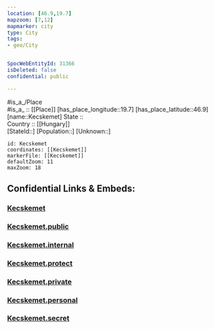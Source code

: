 ```yaml
---
location: [46.9,19.7] 
mapzoom: [7,12] 
mapmarker: city 
type: City
tags:
- geo/City


SpocWebEntityId: 31366
isDeleted: false
confidential: public

---
```

#is_a_/Place  
#is_a_ :: [[Place]] 
[has_place_longitude::19.7] 
[has_place_latitude::46.9] 
[name::Kecskemet] 
State ::  
Country :: [[Hungary]]  
[StateId::] 
[Population::] 
[Unknown::] 


```leaflet
id: Kecskemet
coordinates: [[Kecskemet]] 
markerFile: [[Kecskemet]] 
defaultZoom: 11 
maxZoom: 18
```


## Confidential Links & Embeds: 

### [Kecskemet](/_Standards/Earth/Continent/Europe/Europe~East/Hungary/Counties~Hungary/Bács-Kiskun/counties~Bács-Kiskun/Kecskemét/City/Kecskemet.md) 

### [Kecskemet.public](/_public/Earth/Continent/Europe/Europe~East/Hungary/Counties~Hungary/Bács-Kiskun/counties~Bács-Kiskun/Kecskemét/City/Kecskemet.public.md) 

### [Kecskemet.internal](/_internal/Earth/Continent/Europe/Europe~East/Hungary/Counties~Hungary/Bács-Kiskun/counties~Bács-Kiskun/Kecskemét/City/Kecskemet.internal.md) 

### [Kecskemet.protect](/_protect/Earth/Continent/Europe/Europe~East/Hungary/Counties~Hungary/Bács-Kiskun/counties~Bács-Kiskun/Kecskemét/City/Kecskemet.protect.md) 

### [Kecskemet.private](/_private/Earth/Continent/Europe/Europe~East/Hungary/Counties~Hungary/Bács-Kiskun/counties~Bács-Kiskun/Kecskemét/City/Kecskemet.private.md) 

### [Kecskemet.personal](/_personal/Earth/Continent/Europe/Europe~East/Hungary/Counties~Hungary/Bács-Kiskun/counties~Bács-Kiskun/Kecskemét/City/Kecskemet.personal.md) 

### [Kecskemet.secret](/_secret/Earth/Continent/Europe/Europe~East/Hungary/Counties~Hungary/Bács-Kiskun/counties~Bács-Kiskun/Kecskemét/City/Kecskemet.secret.md)

